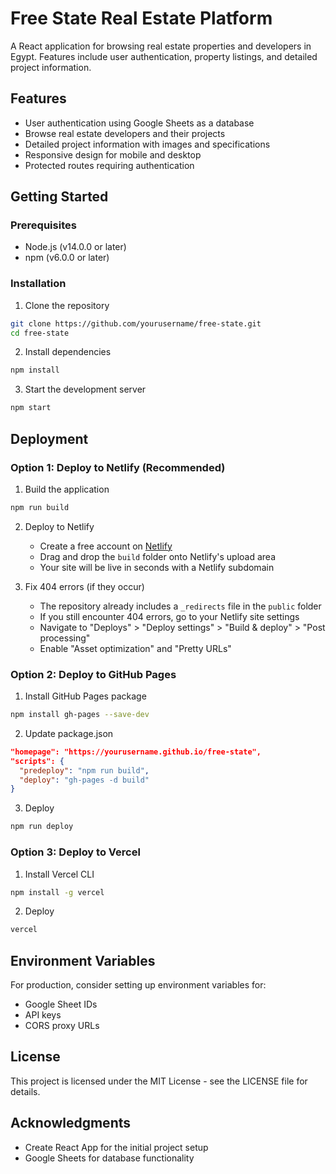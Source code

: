 # Free State Real Estate Platform

A React application for browsing real estate properties and developers in Egypt. Features include user authentication, property listings, and detailed project information.

## Features

- User authentication using Google Sheets as a database
- Browse real estate developers and their projects
- Detailed project information with images and specifications
- Responsive design for mobile and desktop
- Protected routes requiring authentication

## Getting Started

### Prerequisites

- Node.js (v14.0.0 or later)
- npm (v6.0.0 or later)

### Installation

1. Clone the repository

```bash
git clone https://github.com/yourusername/free-state.git
cd free-state
```

2. Install dependencies

```bash
npm install
```

3. Start the development server

```bash
npm start
```

## Deployment

### Option 1: Deploy to Netlify (Recommended)

1. Build the application

```bash
npm run build
```

2. Deploy to Netlify

   - Create a free account on [Netlify](https://www.netlify.com/)
   - Drag and drop the `build` folder onto Netlify's upload area
   - Your site will be live in seconds with a Netlify subdomain

3. Fix 404 errors (if they occur)
   - The repository already includes a `_redirects` file in the `public` folder
   - If you still encounter 404 errors, go to your Netlify site settings
   - Navigate to "Deploys" > "Deploy settings" > "Build & deploy" > "Post processing"
   - Enable "Asset optimization" and "Pretty URLs"

### Option 2: Deploy to GitHub Pages

1. Install GitHub Pages package

```bash
npm install gh-pages --save-dev
```

2. Update package.json

```json
"homepage": "https://yourusername.github.io/free-state",
"scripts": {
  "predeploy": "npm run build",
  "deploy": "gh-pages -d build"
}
```

3. Deploy

```bash
npm run deploy
```

### Option 3: Deploy to Vercel

1. Install Vercel CLI

```bash
npm install -g vercel
```

2. Deploy

```bash
vercel
```

## Environment Variables

For production, consider setting up environment variables for:

- Google Sheet IDs
- API keys
- CORS proxy URLs

## License

This project is licensed under the MIT License - see the LICENSE file for details.

## Acknowledgments

- Create React App for the initial project setup
- Google Sheets for database functionality
